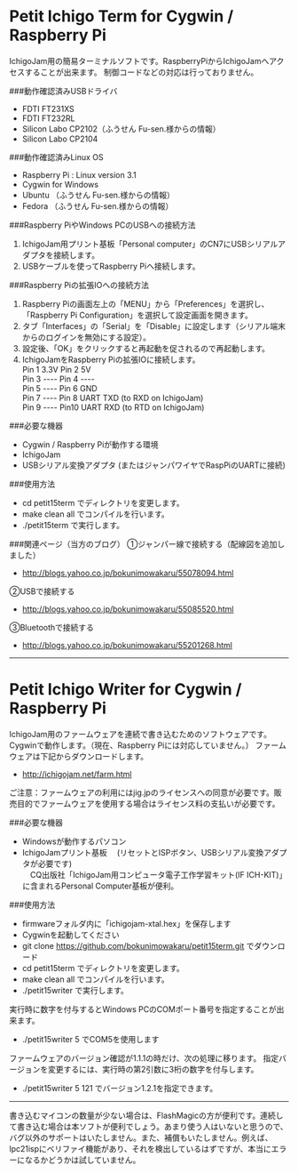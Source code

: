 # Petit Ichigo Term for Cygwin / Raspberry Pi
IchigoJam用の簡易ターミナルソフトです。RaspberryPiからIchigoJamへアクセスすることが出来ます。
制御コードなどの対応は行っておりません。  

###動作確認済みUSBドライバ  
- FDTI FT231XS
- FDTI FT232RL
- Silicon Labo CP2102（ふうせん Fu-sen.様からの情報）
- Silicon Labo CP2104

###動作確認済みLinux OS
- Raspberry Pi : Linux version 3.1
- Cygwin for Windows
- Ubuntu （ふうせん Fu-sen.様からの情報）
- Fedora （ふうせん Fu-sen.様からの情報）

###Raspberry PiやWindows PCのUSBへの接続方法  
1. IchigoJam用プリント基板「Personal computer」のCN7にUSBシリアルアダプタを接続します。
1. USBケーブルを使ってRaspberry Piへ接続します。

###Raspberry Piの拡張IOへの接続方法  
1. Raspberry Piの画面左上の「MENU」から「Preferences」を選択し、「Raspberry Pi Configuration」を選択して設定画面を開きます。
1. タブ「Interfaces」の「Serial」を「Disable」に設定します（シリアル端末からのログインを無効にする設定）。
1. 設定後、「OK」をクリックすると再起動を促されるので再起動します。
1. IchigoJamをRaspberry Piの拡張IOに接続します。  
      Pin 1 3.3V        Pin 2 5V  
      Pin 3 ----        Pin 4 ----  
      Pin 5 ----        Pin 6 GND  
      Pin 7 ----        Pin 8 UART TXD (to RXD on IchigoJam)  
      Pin 9 ----        Pin10 UART RXD (to RTD on IchigoJam)  

###必要な機器
- Cygwin / Raspberry Piが動作する環境
- IchigoJam
- USBシリアル変換アダプタ (またはジャンパワイヤでRaspPiのUARTに接続)

###使用方法
- cd petit15term でディレクトリを変更します。
- make clean all でコンパイルを行います。
- ./petit15term で実行します。

###関連ページ（当方のブログ）
①ジャンパー線で接続する（配線図を追加しました）
- http://blogs.yahoo.co.jp/bokunimowakaru/55078094.html

②USBで接続する
- http://blogs.yahoo.co.jp/bokunimowakaru/55085520.html

③Bluetoothで接続する
- http://blogs.yahoo.co.jp/bokunimowakaru/55201268.html

------------------------------------------------------------------------
# Petit Ichigo Writer for Cygwin / Raspberry Pi
IchigoJam用のファームウェアを連続で書き込むためのソフトウェアです。
Cygwinで動作します。（現在、Raspberry Piには対応していません。）
ファームウェアは下記からダウンロードします。
- http://ichigojam.net/farm.html

ご注意：ファームウェアの利用にはjig.jpのライセンスへの同意が必要です。販売目的でファームウェアを使用する場合はライセンス料の支払いが必要です。

###必要な機器
- Windowsが動作するパソコン
- IchigoJamプリント基板
　(リセットとISPボタン、USBシリアル変換アダプタが必要です)  
　CQ出版社「IchigoJam用コンピュータ電子工作学習キット(IF ICH-KIT)」に含まれるPersonal Computer基板が便利。

###使用方法
- firmwareフォルダ内に「ichigojam-xtal.hex」を保存します
- Cygwinを起動してください
- git clone https://github.com/bokunimowakaru/petit15term.git でダウンロード
- cd petit15term でディレクトリを変更します。
- make clean all でコンパイルを行います。
- ./petit15writer で実行します。

実行時に数字を付与するとWindows PCのCOMポート番号を指定することが出来ます。
- ./petit15writer 5 でCOM5を使用します

ファームウェアのバージョン確認が1.1.1の時だけ、次の処理に移ります。
指定バージョンを変更するには、実行時の第2引数に3桁の数字を付与します。
- ./petit15writer 5 121 でバージョン1.2.1を指定できます。

------------------------------------------------------------------------
書き込むマイコンの数量が少ない場合は、FlashMagicの方が便利です。連続して書き込む場合は本ソフトが便利でしょう。あまり使う人はいないと思うので、バグ以外のサポートはいたしません。また、補償もいたしません。例えば、lpc21ispにベリファイ機能があり、それを検出しているはずですが、本当にエラーになるかどうかは試していません。
